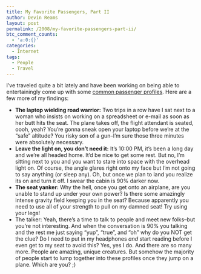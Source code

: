 ```yaml
---
title: My Favorite Passengers, Part II
author: Devin Reams
layout: post
permalink: /2008/my-favorite-passengers-part-ii/
btc_comment_counts:
  - 'a:0:{}'
categories:
  - Internet
tags:
  - People
  - Travel
---
```

I&#8217;ve traveled quite a bit lately and have been working on being able to entertainingly come up with some [common passenger profiles][1]. Here are a few more of my findings:

*   **The laptop wielding road warrior:** Two trips in a row have I sat next to a woman who insists on working on a spreadsheet or e-mail as soon as her butt hits the seat. The plane takes off, the flight attendant is seated, oooh, yeah? You&#8217;re gonna sneak open your laptop before we&#8217;re at the &#8220;safe&#8221; altitude? You risky son of a gun&#8211;I&#8217;m sure those three minutes were absolutely necessary.
*   **Leave the light on, you don&#8217;t need it:** It&#8217;s 10:00 PM, it&#8217;s been a long day and we&#8217;re all headed home. It&#8217;d be nice to get some rest. But no, I&#8217;m sitting next to you and you want to stare into space with the overhead light on. Of course, the angle glares right onto my face but I&#8217;m not going to say anything (or sleep any). Oh, but once we plan to land you realize its on and turn it off. I swear the cabin is 90% darker now.
*   **The seat yanker:** Why the hell, once you get onto an airplane, are you unable to stand up under your own power? Is there some amazingly intense gravity field keeping you in the seat? Because apparently you need to use all of your strength to pull on my damned seat! Try using your legs!
*   The talker: Yeah, there&#8217;s a time to talk to people and meet new folks&#8211;but you&#8217;re not interesting. And when the conversation is 90% you talking and the rest me just saying &#8220;yup&#8221;, &#8220;true&#8221;, and &#8220;oh&#8221; why do you NOT get the clue? Do I need to put in my headphones *and* start reading before I even get to my seat to avoid this? Yes, yes I do.
And there are so many more. People are amazing, unique creatures. But somehow the majority of people start to lump together into these profiles once they jump on a plane. Which are you? ;)

 [1]: http://devinreams.com/blog/2008/05/03/my-favorite-airline-passengers-part-i/